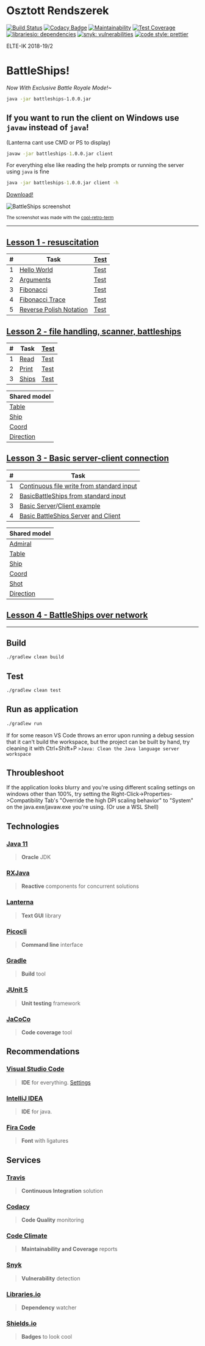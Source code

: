 # Osztott Rendszerek

[![Build Status](https://travis-ci.com/AlexAegis/elte-or.svg?branch=master)](https://travis-ci.com/AlexAegis/elte-or) [![Codacy Badge](https://api.codacy.com/project/badge/Grade/d66bb3f374ce459dad9985499eb32cc1)](https://www.codacy.com/app/AlexAegis/elte-or?utm_source=github.com&utm_medium=referral&utm_content=AlexAegis/elte-or&utm_campaign=Badge_Grade) [![Maintainability](https://api.codeclimate.com/v1/badges/c6f44ecb5a3920b431dc/maintainability)](https://codeclimate.com/github/AlexAegis/elte-or/maintainability) [![Test Coverage](https://api.codeclimate.com/v1/badges/c6f44ecb5a3920b431dc/test_coverage)](https://codeclimate.com/github/AlexAegis/elte-or/test_coverage) [![librariesio: dependencies](https://img.shields.io/librariesio/github/AlexAegis/elte-or.svg?style=popout)](https://libraries.io/github/AlexAegis/elte-or) [![snyk: vulnerabilities](https://img.shields.io/snyk/vulnerabilities/github/AlexAegis/elte-or.svg?style=popout)](https://app.snyk.io/org/alexaegis/project/2c007095-748f-4281-9ce0-655598d97fc2) [![code style: prettier](https://img.shields.io/badge/code_style-prettier-ff69b4.svg)](https://github.com/prettier/prettier)

ELTE-IK 2018-19/2

# BattleShips!

_Now With Exclusive Battle Royale Mode!~_

```bash
java -jar battleships-1.0.0.jar
```

## If you want to run the client on Windows use `javaw` instead of `java`!

(Lanterna cant use CMD or PS to display)

```cmd
javaw -jar battleships-1.0.0.jar client
```

For everything else like reading the help prompts or running the server using `java` is fine

```cmd
java -jar battleships-1.0.0.jar client -h
```

[Download!](https://github.com/AlexAegis/elte-or/releases)

![BattleShips screenshot](https://i.imgur.com/r3QgjAc.png)

<sub>The screenshot was made with the [cool-retro-term](https://github.com/Swordfish90/cool-retro-term)</sub>

---

## [Lesson 1 - resuscitation](./src/main/java/lesson01/)

| #   | Task                                                                           | [Test](./src/test/java/lesson01/)                               |
| --- | ------------------------------------------------------------------------------ | --------------------------------------------------------------- |
| 1   | [Hello World](./src/main/java/lesson01/HelloWorld.java)                        | [Test](https://www.youtube.com/watch?v=dQw4w9WgXcQ)             |
| 2   | [Arguments](./src/main/java/lesson01/Arguments.java)                           | [Test](./src/test/java/lesson01/ArgumentsTest.java)             |
| 3   | [Fibonacci](./src/main/java/lesson01/Fibonacci.java)                           | [Test](./src/test/java/lesson01/FibonacciTest.java)             |
| 4   | [Fibonacci Trace](./src/main/java/lesson01/FibonacciTrace.java)                | [Test](./src/test/java/lesson01/FibonacciTraceTest.java)        |
| 5   | [Reverse Polish Notation](./src/main/java/lesson01/ReversePolishNotation.java) | [Test](./src/test/java/lesson01/ReversePolishNotationTest.java) |

## [Lesson 2 - file handling, scanner, battleships](./src/main/java/lesson02/)

| #   | Task                                         | [Test](./src/test/java/lesson02/)               |
| --- | -------------------------------------------- | ----------------------------------------------- |
| 1   | [Read](./src/main/java/lesson02/Read.java)   | [Test](./src/test/java/lesson02/ReadTest.java)  |
| 2   | [Print](./src/main/java/lesson02/Print.java) | [Test](./src/test/java/lesson02/PrintTest.java) |
| 3   | [Ships](./src/main/java/lesson02/Ships.java) | [Test](./src/test/java/lesson02/ShipsTest.java) |

| Shared model                                                  |
| ------------------------------------------------------------- |
| [Table](./src/main/java/battleships/Table.java)               |
| [Ship](./src/main/java/battleships/Ship.java)                 |
| [Coord](./src/main/java/battleships/model/Coord.java)         |
| [Direction](./src/main/java/battleships/model/Direction.java) |

## [Lesson 3 - Basic server-client connection](./src/main/java/lesson03/)

| #   | Task                                                                                                                                                |
| --- | --------------------------------------------------------------------------------------------------------------------------------------------------- |
| 1   | [Continuous file write from standard input](./src/main/java/lesson03/ContinuousFileWrite.java)                                                      |
| 2   | [BasicBattleShips from standard input](./src/main/java/lesson03/BattleShipsFromStdIn.java)                                                          |
| 3   | [Basic Server](./src/main/java/lesson03/Server.java)/[Client example](./src/main/java/lesson03/Client.java)                                         |
| 4   | [Basic BattleShips Server](./src/main/java/lesson03/BasicBattleShipsServer.java) [and Client](./src/main/java/lesson03/BasicBattleShipsClient.java) |

| Shared model                                                  |
| ------------------------------------------------------------- |
| [Admiral](./src/main/java/battleships/Admiral.java)           |
| [Table](./src/main/java/battleships/Table.java)               |
| [Ship](./src/main/java/battleships/Ship.java)                 |
| [Coord](./src/main/java/battleships/model/Coord.java)         |
| [Shot](./src/main/java/battleships/model/Shot.java)           |
| [Direction](./src/main/java/battleships/model/Direction.java) |

## [Lesson 4 - BattleShips over network](./src/main/java/lesson04/)

---

## Build

```bash
./gradlew clean build
```

## Test

```bash
./gradlew clean test
```

## Run as application

```bash
./gradlew run
```

If for some reason VS Code throws an error upon running a debug session that it can't build the workspace, but the project can be built by hand, try cleaning it with Ctrl+Shift+P `>Java: Clean the Java language server workspace`

## Throubleshoot

If the application looks blurry and you're using different scaling settings on windows other than 100%, try setting the Right-Click->Properties->Compatibility Tab's "Override the high DPI scaling behavior" to "System" on the java.exe/javaw.exe you're using. (Or use a WSL Shell)

## Technologies

### [Java 11](https://www.oracle.com/technetwork/java/javase/downloads/jdk11-downloads-5066655.html)

> **Oracle** JDK

### [RXJava](https://github.com/ReactiveX/RxJava)

> **Reactive** components for concurrent solutions

### [Lanterna](https://github.com/mabe02/lanterna)

> **Text GUI** library

### [Picocli](https://picocli.info/)

> **Command line** interface

### [Gradle](https://gradle.org/)

> **Build** tool

### [JUnit 5](https://junit.org/junit5/)

> **Unit testing** framework

### [JaCoCo](https://www.eclemma.org/jacoco/)

> **Code coverage** tool

## Recommendations

### [Visual Studio Code](https://code.visualstudio.com/)

> **IDE** for everything. [Settings](./.vscode/)

### [IntelliJ IDEA](https://www.jetbrains.com/idea/)

> **IDE** for java.

### [Fira Code](https://github.com/tonsky/FiraCode)

> **Font** with ligatures

## Services

### [Travis](https://travis-ci.com/)

> **Continuous Integration** solution

### [Codacy](https://codacy.com/)

> **Code Quality** monitoring

### [Code Climate](https://codeclimate.com/)

> **Maintainability and Coverage** reports

### [Snyk](https://snyk.io/)

> **Vulnerability** detection

### [Libraries.io](https://libraries.io/)

> **Dependency** watcher

### [Shields.io](https://shields.io/#/)

> **Badges** to look cool
